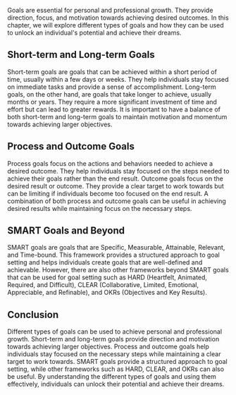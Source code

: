 
Goals are essential for personal and professional growth. They provide direction, focus, and motivation towards achieving desired outcomes. In this chapter, we will explore different types of goals and how they can be used to unlock an individual's potential and achieve their dreams.

Short-term and Long-term Goals
------------------------------

Short-term goals are goals that can be achieved within a short period of time, usually within a few days or weeks. They help individuals stay focused on immediate tasks and provide a sense of accomplishment. Long-term goals, on the other hand, are goals that take longer to achieve, usually months or years. They require a more significant investment of time and effort but can lead to greater rewards. It is important to have a balance of both short-term and long-term goals to maintain motivation and momentum towards achieving larger objectives.

Process and Outcome Goals
-------------------------

Process goals focus on the actions and behaviors needed to achieve a desired outcome. They help individuals stay focused on the steps needed to achieve their goals rather than the end result. Outcome goals focus on the desired result or outcome. They provide a clear target to work towards but can be limiting if individuals become too focused on the end result. A combination of both process and outcome goals can be useful in achieving desired results while maintaining focus on the necessary steps.

SMART Goals and Beyond
----------------------

SMART goals are goals that are Specific, Measurable, Attainable, Relevant, and Time-bound. This framework provides a structured approach to goal setting and helps individuals create goals that are well-defined and achievable. However, there are also other frameworks beyond SMART goals that can be used for goal setting such as HARD (Heartfelt, Animated, Required, and Difficult), CLEAR (Collaborative, Limited, Emotional, Appreciable, and Refinable), and OKRs (Objectives and Key Results).

Conclusion
----------

Different types of goals can be used to achieve personal and professional growth. Short-term and long-term goals provide direction and motivation towards achieving larger objectives. Process and outcome goals help individuals stay focused on the necessary steps while maintaining a clear target to work towards. SMART goals provide a structured approach to goal setting, while other frameworks such as HARD, CLEAR, and OKRs can also be useful. By understanding the different types of goals and using them effectively, individuals can unlock their potential and achieve their dreams.
